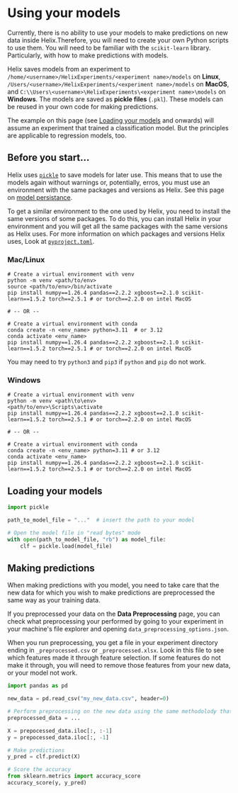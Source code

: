 # Using your models

Currently, there is no ability to use your models to make predictions on new data inside Helix.Therefore, you will need to create your own Python scripts to use them. You will need to be familiar with the `scikit-learn` library. Particularly, with how to make predictions with models.

Helix saves models from an experiment to `/home/<username>/HelixExperiments/<experiment name>/models` on **Linux**, `/Users/<username>/HelixExperiments/<experiment name>/models` on **MacOS**, and `C:\\Users\<username>\HelixExperiments\<experiment name>\models` on **Windows**. The models are saved as **pickle files** (`.pkl`). These models can be reused in your own code for making predictions.

The example on this page (see [Loading your models](#loading-your-models) and onwards) will assume an experiment that trained a classification model. But the principles are applicable to regression models, too.

## Before you start...
Helix uses [`pickle`](https://docs.python.org/3/library/pickle.html) to save models for later use. This means that to use the models again without warnings or, potentially, erros, you must use an environment with the same packages and versions as Helix. See this page on [model persistance](https://scikit-learn.org/stable/model_persistence.html#model-persistence).

To get a similar environment to the one used by Helix, you need to install the same versions of some packages. To do this, you can install Helix in your environment and you will get all the same packages with the same versions as Helix uses. For more information on which packages and versions Helix uses, Look at [`pyproject.toml`](https://github.com/Biomaterials-for-Medical-Devices-AI/Helix/blob/main/pyproject.toml).

### Mac/Linux
```shell
# Create a virtual environment with venv
python -m venv <path/to/env>
source <path/to/env>/bin/activate
pip install numpy==1.26.4 pandas==2.2.2 xgboost==2.1.0 scikit-learn==1.5.2 torch==2.5.1 # or torch==2.2.0 on intel MacOS

# -- OR --

# Create a virtual environment with conda
conda create -n <env_name> python=3.11  # or 3.12
conda activate <env_name>
pip install numpy==1.26.4 pandas==2.2.2 xgboost==2.1.0 scikit-learn==1.5.2 torch==2.5.1 # or torch==2.2.0 on intel MacOS
```

You may need to try `python3` and `pip3` if `python` and `pip` do not work.

### Windows
```shell
# Create a virtual environment with venv
python -m venv <path\to\env>
<path/to/env>\Scripts\activate
pip install numpy==1.26.4 pandas==2.2.2 xgboost==2.1.0 scikit-learn==1.5.2 torch==2.5.1 # or torch==2.2.0 on intel MacOS

# -- OR --

# Create a virtual environment with conda
conda create -n <env_name> python=3.11 # or 3.12
conda activate <env_name>
pip install numpy==1.26.4 pandas==2.2.2 xgboost==2.1.0 scikit-learn==1.5.2 torch==2.5.1 # or torch==2.2.0 on intel MacOS
```

## Loading your models
```python
import pickle

path_to_model_file = "..."  # insert the path to your model

# Open the model file in "read bytes" mode
with open(path_to_model_file, "rb") as model_file:
    clf = pickle.load(model_file)
```

## Making predictions
When making predictions with you model, you need to take care that the new data for which you wish to make predictions are preprocessed the same way as your training data. 

If you preprocessed your data on the **Data Preprocessing** page, you can check what preprocessing your performed by going to your experiment in your machine's file explorer and opening `data_preprocessing_options.json`. 

When you run preprocessing, you get a file in your experiment directory ending in `_preprocessed.csv` or `_preprocessed.xlsx`. Look in this file to see which features made it through feature selection. If some features do not make it through, you will need to remove those features from your new data, or your model not work.

```python
import pandas as pd

new_data = pd.read_csv("my_new_data.csv", header=0)

# Perform preprocessing on the new data using the same methodolody that you used to preprocess the training data in the original experiment.
preprocessed_data = ...

X = prepocessed_data.iloc[:, :-1]
y = prepocessed_data.iloc[:, -1]

# Make predictions
y_pred = clf.predict(X)

# Score the accuracy
from sklearn.metrics import accuracy_score
accuracy_score(y, y_pred)
```